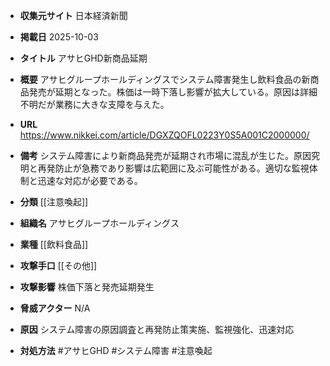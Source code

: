 - **収集元サイト**
日本経済新聞

- **掲載日**
2025-10-03

- **タイトル**
アサヒGHD新商品延期

- **概要**
アサヒグループホールディングスでシステム障害発生し飲料食品の新商品発売が延期となった。株価は一時下落し影響が拡大している。原因は詳細不明だが業務に大きな支障を与えた。

- **URL**
https://www.nikkei.com/article/DGXZQOFL0223Y0S5A001C2000000/

- **備考**
システム障害により新商品発売が延期され市場に混乱が生じた。原因究明と再発防止が急務であり影響は広範囲に及ぶ可能性がある。適切な監視体制と迅速な対応が必要である。

- **分類**
[[注意喚起]]

- **組織名**
アサヒグループホールディングス

- **業種**
[[飲料食品]]

- **攻撃手口**
[[その他]]

- **攻撃影響**
株価下落と発売延期発生

- **脅威アクター**
N/A

- **原因**
システム障害の原因調査と再発防止策実施、監視強化、迅速対応

- **対処方法**
#アサヒGHD #システム障害 #注意喚起
